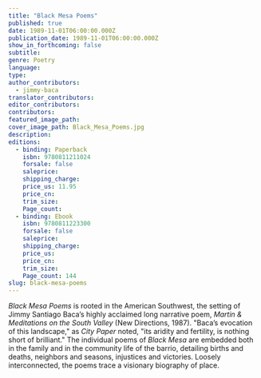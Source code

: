 ```yaml
---
title: "Black Mesa Poems"
published: true
date: 1989-11-01T06:00:00.000Z
publication_date: 1989-11-01T06:00:00.000Z
show_in_forthcoming: false
subtitle:
genre: Poetry
language:
type:
author_contributors:
  - jimmy-baca
translator_contributors:
editor_contributors:
contributors:
featured_image_path:
cover_image_path: Black_Mesa_Poems.jpg
description:
editions:
  - binding: Paperback
    isbn: 9780811211024
    forsale: false
    saleprice:
    shipping_charge:
    price_us: 11.95
    price_cn:
    trim_size:
    Page_count:
  - binding: Ebook
    isbn: 9780811223300
    forsale: false
    saleprice:
    shipping_charge:
    price_us:
    price_cn:
    trim_size:
    Page_count: 144
slug: black-mesa-poems
---
```


_Black Mesa Poems_ is rooted in the American Southwest, the setting of Jimmy Santiago Baca’s highly acclaimed long narrative poem, _Martin & Meditations on the South Valley_ (New Directions, 1987). "Baca’s evocation of this landscape," as _City Paper_ noted, "its aridity and fertility, is nothing short of brilliant." The individual poems of _Black Mesa_ are embedded both in the family and in the community life of the barrio, detailing births and deaths, neighbors and seasons, injustices and victories. Loosely interconnected, the poems trace a visionary biography of place.

